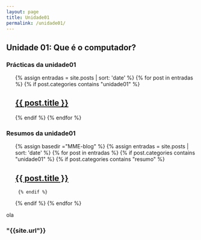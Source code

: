 ```yaml
---
layout: page
title: Unidade01
permalink: /unidade01/
---
```

Unidade 01: Que é o computador? 
--- 

<h3>Prácticas da unidade01</h3>

<ul>
{% assign entradas = site.posts | sort: 'date' %}
  {% for post in entradas %}
   {% if post.categories contains "unidade01" %}
            <h2><a href="{{ post.url }}">{{ post.title }}</a></h2>
   {% endif %}
  {% endfor %}
</ul>

<h3>Resumos da unidade01</h3>

<ul>
{% assign basedir ="MME-blog" %}
{% assign entradas = site.posts | sort: 'date' %}
  {% for post in entradas %}
   {% if post.categories contains "unidade01" %}
     {% if post.categories contains "resumo" %}
      <h2><a href="{{basedir}}{{ post.url }}">{{ post.title }}</a></h2>
     
     {% endif %}
   {% endif %}
  {% endfor %}
</ul>

ola

<h3> "{{site.url"}}</h3>

